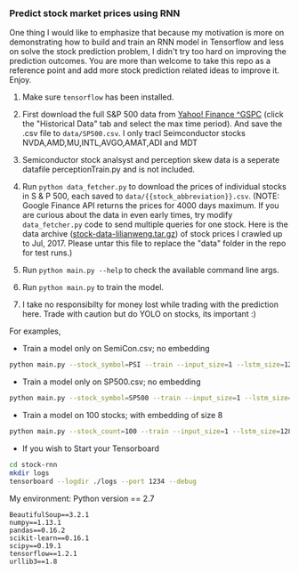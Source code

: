 ### Predict stock market prices using RNN


One thing I would like to emphasize that because my motivation is more on demonstrating how to build and train an RNN model in Tensorflow and less on solve the stock prediction problem, I didn't try too hard on improving the prediction outcomes. You are more than welcome to take this repo as a reference point and add more stock prediction related ideas to improve it. Enjoy.

1. Make sure `tensorflow` has been installed.
2. First download the full S&P 500 data from [Yahoo! Finance ^GSPC](https://finance.yahoo.com/quote/%5EGSPC?p=^GSPC) (click the "Historical Data" tab and select the max time period). And save the .csv file to `data/SP500.csv`.
 I only tracl Seimconductor stocks NVDA,AMD,MU,INTL,AVGO,AMAT,ADI and MDT
3. Semiconductor stock analsyst and perception skew data is a seperate datafile perceptionTrain.py and is not included.
4. Run `python data_fetcher.py` to download the prices of individual stocks in S & P 500, each saved to `data/{{stock_abbreviation}}.csv`.
(NOTE: Google Finance API returns the prices for 4000 days maximum. If you are curious about the data in even early times, try modify `data_fetcher.py` code to send multiple queries for one stock. Here is the data archive ([stock-data-lilianweng.tar.gz](https://drive.google.com/open?id=1QKVkiwgCNJsdQMEsfoi6KpqoPgc4O6DD)) of stock prices I crawled up to Jul, 2017. Please untar this file to replace the "data" folder in the repo for test runs.)
5. Run `python main.py --help` to check the available command line args.
6. Run `python main.py` to train the model.


7. I take no responsibilty for money lost while trading with the prediction here. Trade with caution but do YOLO on stocks, its important :) 

For examples,
- Train a model only on SemiCon.csv; no embedding
```bash
python main.py --stock_symbol=PSI --train --input_size=1 --lstm_size=128 --max_epoch=50
```

- Train a model only on SP500.csv; no embedding
```bash
python main.py --stock_symbol=SP500 --train --input_size=1 --lstm_size=128 --max_epoch=50
```

- Train a model on 100 stocks; with embedding of size 8
```bash
python main.py --stock_count=100 --train --input_size=1 --lstm_size=128 --max_epoch=50 --embed_size=8
```

- If you wish to  Start your Tensorboard 
```bash
cd stock-rnn
mkdir logs
tensorboard --logdir ./logs --port 1234 --debug
```

My environment: 
Python version == 2.7
```
BeautifulSoup==3.2.1
numpy==1.13.1
pandas==0.16.2
scikit-learn==0.16.1
scipy==0.19.1
tensorflow==1.2.1
urllib3==1.8
```
